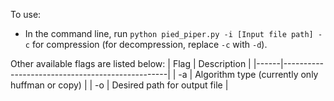 To use:

* In the command line, run `python pied_piper.py -i [Input file path] -c` for compression (for decompression, replace `-c` with `-d`).

Other available flags are listed below:
| Flag | Description                                     |
|------|-------------------------------------------------|
| -a   | Algorithm type (currently only huffman or copy) |
| -o   | Desired path for output file                    |
